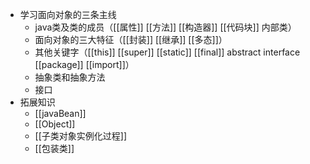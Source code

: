 - 学习面向对象的三条主线
	- java类及类的成员（[[属性]] [[方法]] [[构造器]] [[代码块]] 内部类）
	- 面向对象的三大特征（[[封装]] [[继承]] [[多态]]）
	- 其他关键字（[[this]] [[super]] [[static]] [[final]] abstract interface [[package]] [[import]]）
	- 抽象类和抽象方法
	- 接口
- 拓展知识
	- [[javaBean]]
	- [[Object]]
	- [[子类对象实例化过程]]
	- [[包装类]]

